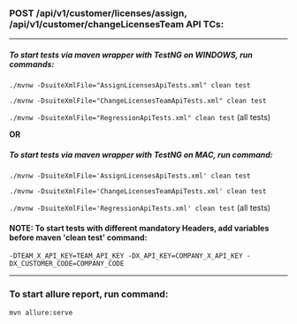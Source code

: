 ### **POST /api/v1/customer/licenses/assign, /api/v1/customer/changeLicensesTeam API TCs:**

---

##### To start tests via maven wrapper with TestNG on  WINDOWS, run commands:

`./mvnw -DsuiteXmlFile="AssignLicensesApiTests.xml" clean test`


`./mvnw -DsuiteXmlFile="ChangeLicensesTeamApiTests.xml" clean test`


`./mvnw -DsuiteXmlFile="RegressionApiTests.xml" clean test`  (all tests)

**OR**

##### To start tests via maven wrapper with TestNG  on MAC, run command:

`./mvnw -DsuiteXmlFile='AssignLicensesApiTests.xml' clean test`


`./mvnw -DsuiteXmlFile='ChangeLicensesTeamApiTests.xml' clean test`


`./mvnw -DsuiteXmlFile='RegressionApiTests.xml' clean test`  (all tests)



#### NOTE: To start tests with different mandatory  Headers, add variables before maven 'clean test' command:

`-DTEAM_X_API_KEY=TEAM_API_KEY -DX_API_KEY=COMPANY_X_API_KEY -DX_CUSTOMER_CODE=COMPANY_CODE`

---

### **To start allure report, run command:**

`mvn allure:serve`